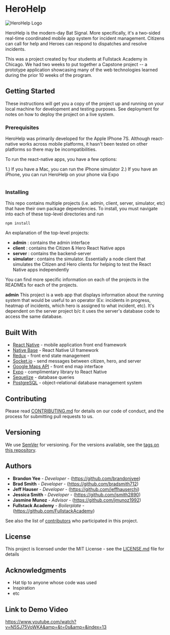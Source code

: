# HeroHelp
![HeroHelp Logo](https://github.com/brandonjyee/HeroHelp/blob/master/client/components/assets/logo.png)

HeroHelp is the modern-day Bat Signal. More specifically, it's a two-sided real-time coordinated mobile app system for incident management. Citizens can call for help and Heroes can respond to dispatches and resolve incidents.

This was a project created by four students at Fullstack Academy in Chicago. We had two weeks to put together a Capstone project -- a prototype application showcasing many of the web technologies learned during the prior 10 weeks of the program.

## Getting Started

These instructions will get you a copy of the project up and running on your local machine for development and testing purposes. See deployment for notes on how to deploy the project on a live system.

### Prerequisites

HeroHelp was primarily developed for the Apple IPhone 7S. Although react-native works across mobile platforms, it hasn't been tested on other platforms so there may be incompatibilities.

To run the react-native apps, you have a few options:

1.) If you have a Mac, you can run the iPhone simulator
2.) If you have an iPhone, you can run HeroHelp on your phone via Expo

```

```

### Installing

This repo contains multiple projects (i.e. admin, client, server, simulator, etc) that have their own package dependencies. To install, you must navigate into each of these top-level directories and run

```
npm install
```
An explanation of the top-level projects:
* **admin** : contains the admin interface
* **client** : contains the Citizen & Hero React Native apps
* **server** : contains the backend-server
* **simulator**    : contains the simulator. Essentially a node client that simulates the Citizen and Hero clients for helping to test the React Native apps independently

You can find more specific information on each of the projects in the READMEs for each of the projects.

**admin**
This project is a web app that displays information about the running system that would be useful to an operator (Ex: incidents in progress, heatmap of incidents, which hero is assigned to what incident, etc). It's dependent on the server project b/c it uses the server's database code to access the same database.

## Built With

* [React Native](https://github.com/react-community/create-react-native-app) - mobile application front end framework
* [Native Base](https://nativebase.io/) - React Native UI framework
* [Redux](https://redux.js.org/) - front end state management
* [Socket.io](https://socket.io/docs/) - send messages between citizen, hero, and server
* [Google Maps API](https://developers.google.com/maps/documentation/) - front end map interface
* [Expo](https://docs.expo.io/versions/latest/) - complimentary library to React Native
* [Sequelize](http://docs.sequelizejs.com/) - database queries
* [PostgreSQL](https://www.postgresql.org/docs/) - object-relational database management system

## Contributing

Please read [CONTRIBUTING.md](https://gist.github.com/PurpleBooth/b24679402957c63ec426) for details on our code of conduct, and the process for submitting pull requests to us.

## Versioning

We use [SemVer](http://semver.org/) for versioning. For the versions available, see the [tags on this repository](https://github.com/your/project/tags).

## Authors

* **Brandon Yee** - *Developer* - (https://github.com/brandonjyee)
* **Brad Smith** - *Developer* - (https://github.com/bradsmith712)
* **Jeff Hauser** - *Developer* - (https://github.com/jeffhauserchi)
* **Jessica Smith** - *Developer* - (https://github.com/jsmith2890)
* **Jasmine Munoz** - *Advisor* - (https://github.com/jmunoz1992)
* **Fullstack Academy** - *Boilerplate* - (https://github.com/FullstackAcademy)

See also the list of [contributors](https://github.com/your/project/contributors) who participated in this project.

## License

This project is licensed under the MIT License - see the [LICENSE.md](LICENSE.md) file for details

## Acknowledgments

* Hat tip to anyone whose code was used
* Inspiration
* etc

## Link to Demo Video
https://www.youtube.com/watch?v=N5SJ75VoWKA&amp=&t=0s&amp=&index=13

